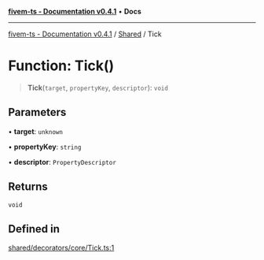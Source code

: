 [**fivem-ts - Documentation v0.4.1**](../../../README.md) • **Docs**

***

[fivem-ts - Documentation v0.4.1](../../../README.md) / [Shared](../README.md) / Tick

# Function: Tick()

> **Tick**(`target`, `propertyKey`, `descriptor`): `void`

## Parameters

• **target**: `unknown`

• **propertyKey**: `string`

• **descriptor**: `PropertyDescriptor`

## Returns

`void`

## Defined in

[shared/decorators/core/Tick.ts:1](https://github.com/Purpose-Dev/fivem-ts/blob/af9f57481b70813a163451854c2103aaaed13195/src/shared/decorators/core/Tick.ts#L1)
